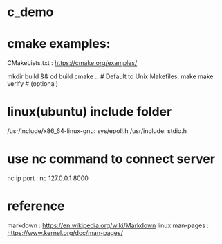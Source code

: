 # c_demo

# cmake examples:

CMakeLists.txt : https://cmake.org/examples/

mkdir build && cd build
cmake ..     # Default to Unix Makefiles.
make
make verify  # (optional)

# linux(ubuntu) include folder

/usr/include/x86_64-linux-gnu: sys/epoll.h
/usr/include: stdio.h

# use nc command to connect server
nc ip port : nc 127.0.0.1 8000

# reference

markdown : https://en.wikipedia.org/wiki/Markdown
linux man-pages : https://www.kernel.org/doc/man-pages/

